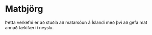 # Matbjörg
Þetta verkefni er að stuðla að matarsóun á Íslandi með því að gefa mat annað tækifæri í neyslu.
